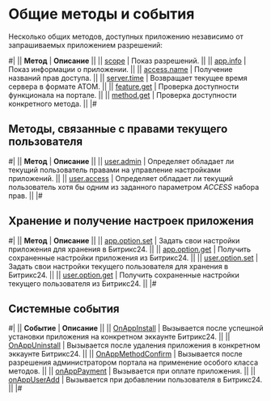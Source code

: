 # Общие методы и события

Несколько общих методов, доступных приложению независимо от запрашиваемых приложением разрешений:

#|
|| **Метод** | **Описание** ||
|| [scope](./system/scope.md) | Показ разрешений. ||
|| [app.info](./system/app-info.md) | Показ информации о приложении. ||
|| [access.name](./system/access-name.md) | Получение названий прав доступа. ||
|| [server.time](./system/server-time.md) | Возвращает текущее время сервера в формате ATOM. ||
|| [feature.get](./system/feature-get.md) | Проверка доступности функционала на портале. ||
|| [method.get](./system/method-get.md) | Проверка доступности конкретного метода. ||
|#

## Методы, связанные с правами текущего пользователя

#|
|| **Метод** | **Описание** ||
|| [user.admin](./users/user-admin.md) | Определяет обладает ли текущий пользователь правами на управление настройками приложений. ||
|| [user.access](./users/user-access.md) | Определяет обладает ли текущий пользователь хотя бы одним из заданного параметром *ACCESS* набора прав. ||
|#

## Хранение и получение настроек приложения

#|
|| **Метод** | **Описание** ||
|| [app.option.set](./settings/app-option-set.md) | Задать свои настройки приложения для хранения в Битрикс24. ||
|| [app.option.get](./settings/app-option-get.md) | Получить сохраненные настройки приложения из Битрикс24. ||
|| [user.option.set](./settings/user-option-set.md) | Задать свои настройки текущего пользователя для хранения в Битрикс24. ||
|| [user.option.get](./settings/user-option-get.md) | Получить сохраненные настройки текущего пользователя из Битрикс24. ||
|#

## Системные события

#|
|| **Событие** | **Описание** ||
|| [OnAppInstall](./events/on-app-install.md) | Вызывается после успешной установки приложения на конкретном эккаунте Битрикс24. ||
|| [OnAppUninstall](./events/on-app-uninstall.md) | Вызывается после удаления приложения в конкретном эккаунте Битрикс24. ||
|| [OnAppMethodConfirm](./events/on-app-method-confirm.md) | Вызывается после разрешения администратором портала на применение особого класса методов. ||
|| [onAppPayment](./events/on-app-payment.md) | Вызывается при оплате приложения. ||
|| [onAppUserAdd](./events/on-user-add.md) | Вызывается при добавлении пользователя в Битрикс24. ||
|#
